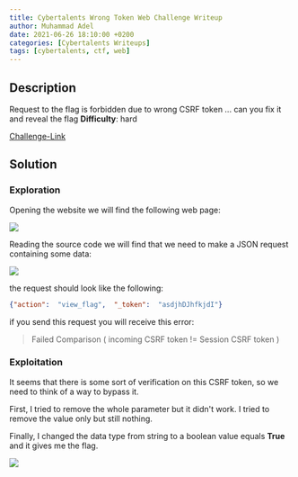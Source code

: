 ```yaml
---
title: Cybertalents Wrong Token Web Challenge Writeup
author: Muhammad Adel
date: 2021-06-26 18:10:00 +0200
categories: [Cybertalents Writeups]
tags: [cybertalents, ctf, web]
---
```


## **Description**

Request to the flag is forbidden due to wrong CSRF token ... can you fix it and reveal the flag
**Difficulty**: hard

[Challenge-Link](https://cybertalents.com/challenges/web/wrong-token)

## **Solution**

### **Exploration**

Opening the website we will find the following web page:

![](https://gblobscdn.gitbook.com/assets%2F-Mc-dhcC8XUrwR1pTDRF%2F-McZLF75KG134MmzWZ21%2F-McZNtqlxvbQDVBMqERV%2F1.png?alt=media&token=7568cdc4-bf54-4891-a2b5-c0016013c8c6)

Reading the source code we will find that we need to make a JSON request containing some data:

![](https://gblobscdn.gitbook.com/assets%2F-Mc-dhcC8XUrwR1pTDRF%2F-McZLF75KG134MmzWZ21%2F-McZOcK5PmlGfS8LwaGR%2F2.png?alt=media&token=87ec2fce-ceff-4517-b5d7-8a06334c3b01)


the request should look like the following:


```json
{"action":  "view_flag",  "_token":  "asdjhDJhfkjdI"}
```

if you send this request you will receive this error:

> Failed Comparison ( incoming CSRF token != Session CSRF token )

### **Exploitation**

It seems that there is some sort of verification on this CSRF token, so we need to think of a way to bypass it.

First, I tried to remove the whole parameter but it didn't work. I tried to remove the value only but still nothing.

Finally, I changed the data type from string to a boolean value equals **True** and it gives me the flag.

![](https://gblobscdn.gitbook.com/assets%2F-Mc-dhcC8XUrwR1pTDRF%2F-McZLF75KG134MmzWZ21%2F-McZQ9kBdsbw7mhEsNHW%2F4.jpg?alt=media&token=2bd1eeaf-08b8-454b-9fdd-6a69b18b9bad)

